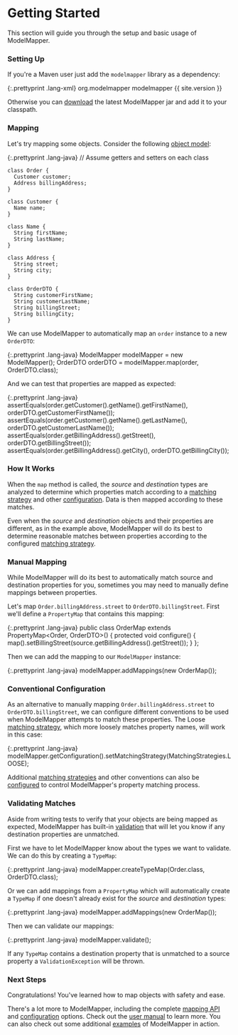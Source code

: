 # Getting Started

This section will guide you through the setup and basic usage of ModelMapper.

### Setting Up

If you're a Maven user just add the `modelmapper` library as a dependency:

{:.prettyprint .lang-xml}
	<dependency>
	  <groupId>org.modelmapper</groupId>
	  <artifactId>modelmapper</artifactId>
	  <version>{{ site.version }}</version>
	</dependency>

Otherwise you can [download](https://github.com/jhalterman/modelmapper/downloads) the latest ModelMapper jar and add it to your classpath.

### Mapping

Let's try mapping some objects. Consider the following [object model](https://github.com/jhalterman/modelmapper/tree/master/examples/src/main/java/org/modelmapper/gettingstarted):

{:.prettyprint .lang-java}
	// Assume getters and setters on each class
	
	class Order {
	  Customer customer;
	  Address billingAddress;
	}
	
	class Customer {
	  Name name;
	}
	
	class Name {
	  String firstName;
	  String lastName;
	}
	
	class Address {
	  String street;
	  String city;
	}
	
	class OrderDTO {
	  String customerFirstName;
	  String customerLastName;
	  String billingStreet;
	  String billingCity;
	}

We can use ModelMapper to automatically map an `order` instance to a new `OrderDTO`:

{:.prettyprint .lang-java}
	ModelMapper modelMapper = new ModelMapper();
	OrderDTO orderDTO = modelMapper.map(order, OrderDTO.class);

And we can test that properties are mapped as expected:

{:.prettyprint .lang-java}
	assertEquals(order.getCustomer().getName().getFirstName(), orderDTO.getCustomerFirstName());
	assertEquals(order.getCustomer().getName().getLastName(), orderDTO.getCustomerLastName());
	assertEquals(order.getBillingAddress().getStreet(), orderDTO.getBillingStreet());
	assertEquals(order.getBillingAddress().getCity(), orderDTO.getBillingCity());

### How It Works

When the `map` method is called, the _source_ and _destination_ types are analyzed to determine which properties match according to a [matching strategy](http://modelmapper.org/user-manual/configuration/#matching-strategies) and other [configuration](/user-manual/configuration). Data is then mapped according to these matches.

Even when the _source_ and _destination_ objects and their properties are different, as in the example above, ModelMapper will do its best to determine reasonable matches between properties according to the configured [matching strategy](http://modelmapper.org/user-manual/configuration/#matching-strategies).

### Manual Mapping

While ModelMapper will do its best to automatically match source and destination properties for you, sometimes you may need to manually define mappings between properties.

Let's map `Order.billingAddress.street` to `OrderDTO.billingStreet`. First we'll define a `PropertyMap` that contains this mapping:

{:.prettyprint .lang-java}
	public class OrderMap extends PropertyMap<Order, OrderDTO>() {
	  protected void configure() {
	    map().setBillingStreet(source.getBillingAddress().getStreet());
	  }
	};

Then we can add the mapping to our `ModelMapper` instance:

{:.prettyprint .lang-java}
	modelMapper.addMappings(new OrderMap());

### Conventional Configuration

As an alternative to manually mapping `Order.billingAddress.street` to `OrderDTO.billingStreet`, we can configure different conventions to be used when ModelMapper attempts to match these properties. The Loose [matching strategy](http://modelmapper.org/user-manual/configuration/#matching-strategies), which more loosely matches property names, will work in this case:

{:.prettyprint .lang-java}
	modelMapper.getConfiguration().setMatchingStrategy(MatchingStrategies.LOOSE);

Additional [matching strategies](http://modelmapper.org/user-manual/configuration/#matching-strategies) and other conventions can also be [configured](/user-manual/configuration) to control ModelMapper's property matching process.

### Validating Matches

Aside from writing tests to verify that your objects are being mapped as expected, ModelMapper has built-in [validation](/user-manual/validation) that will let you know if any destination properties are unmatched.

First we have to let ModelMapper know about the types we want to validate. We can do this by creating a `TypeMap`:

{:.prettyprint .lang-java}
	modelMapper.createTypeMap(Order.class, OrderDTO.class);

Or we can add mappings from a `PropertyMap` which will automatically create a `TypeMap` if one doesn't already exist for the _source_ and _destination_ types:

{:.prettyprint .lang-java}
	modelMapper.addMappings(new OrderMap());

Then we can validate our mappings:

{:.prettyprint .lang-java}
	modelMapper.validate();

If any `TypeMap` contains a destination property that is unmatched to a source property a `ValidationException` will be thrown.

### Next Steps

Congratulations! You've learned how to map objects with safety and ease. 

There's a lot more to ModelMapper, including the complete [mapping API](/user-manual/property-mapping/) and [configuration](/user-manual/configuration) options. Check out the [user manual](/user-manual/) to learn more. You can also check out some additional [examples](/examples/) of ModelMapper in action.